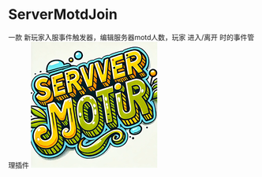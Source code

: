 # ServerMotdJoin
一款 新玩家入服事件触发器，编辑服务器motd人数，玩家 进入/离开 时的事件管理插件
![image](https://github.com/ziyou3159/ServerMotdJoin/blob/main/img/logo.png)